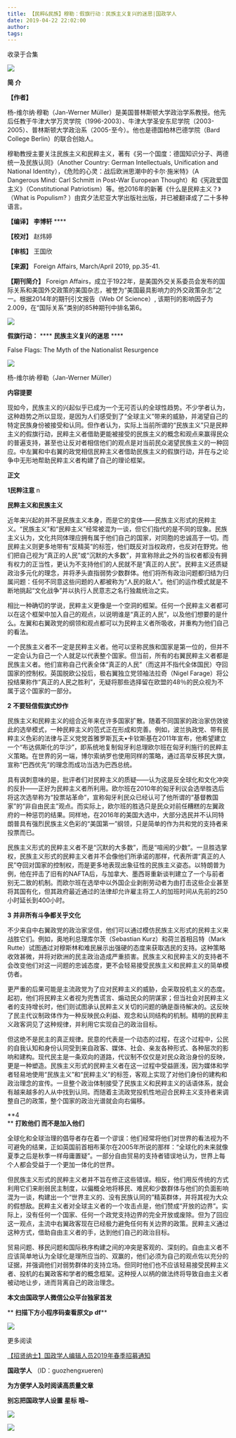 ```yaml
---
title: 【民粹&民族】穆勒：假旗行动：民族主义复兴的迷思|国政学人
date: 2019-04-22 22:02:00
author: 
tags: 
---
```



收录于合集

![](/images/3204/2.gif)

  

**简 介**

  

 **【作者】**

杨-维尔纳·穆勒（Jan-Werner
Müller）是美国普林斯顿大学政治学系教授。他先后任教于牛津大学万灵学院（1996-2003）、牛津大学圣安东尼学院（2003-2005）、普林斯顿大学政治系（2005-至今）。他也是德国柏林巴德学院（Bard
College Berlin）的联合创始人。

穆勒教授主要关注民族主义和民粹主义，著有《另一个国度：德国知识分子、两德统一及民族认同》（Another Country: German
Intellectuals, Unification and National Identity），《危险的心灵：战后欧洲思潮中的卡尔·施米特》（A
Dangerous Mind: Carl Schmitt in Post-War European
Thought）和《宪政爱国主义》（Constitutional Patriotism）等。他2016年的新著《什么是民粹主义？》（What is
Populism? ）由宾夕法尼亚大学出版社出版，并已被翻译成了二十多种语言。

 **【编译】** **李博轩** ****

 **【校对】** 赵炜婷

 **【审核】** 王国欣

 **【来源】** Foreign Affairs, March/April 2019, pp.35-41.

 **【期刊简介】** Foreign
Affairs，成立于1922年，是美国外交关系委员会发布的国际关系和美国外交政策的美国杂志，被誉为“美国最具影响力的外交政策杂志”之一。根据2014年的期刊引文报告（Web
Of Science）, 该期刊的影响因子为2.009，在“国际关系”类别的85种期刊中排名第6。

  

![](/images/3204/3.png)

  

 **假旗行动：** **** **民族主义复兴的迷思** ****

False Flags: The Myth of the Nationalist Resurgence

![](/images/3204/4.png)

杨-维尔纳·穆勒（Jan-Werner Müller）

**内容提要**

现如今，民族主义的兴起似乎已成为一个无可否认的全球性趋势。不少学者认为，这种趋势之所以显现，是因为人们感受到了“全球主义”带来的威胁，并渴望自己的特定民族身份被接受和认同。但作者认为，实际上当前所谓的“民族主义”只是民粹主义的假旗行动，民粹主义者借助更能被接受的民族主义的概念和观点来赢得民众的普遍支持，甚至也让反对者相信他们的观点是对当前民众渴望民族主义的一种回应。中左翼和中右翼的政党相信民粹主义者借助民族主义的假旗行动，并在与之论争中无形地帮助民粹主义者构建了自己的理论框架。

 **正文**

  

 **1民粹注意** n

 **民粹主义和民族主义**

  

近年来兴起的并不是民族主义本身，而是它的变体——民族主义形式的民粹主义。“民族主义”和“民粹主义”经常被混为一谈，但它们指代的是不同的现象。民族主义认为，文化共同体理应拥有属于他们自己的国家，对同胞的忠诚高于一切。而民粹主义则更多地带有“反精英”的标签，他们既反对当权政府，也反对在野党。他们把自己视为“真正的人民”或“沉默的大多数”，并宣称除此之外的当权者都没有拥有权力的正当性，更认为不支持他们的人民就不是“真正的人民”。民粹主义还质疑政治多元化的理念，并将矛头直指弱势少数群体。他们将所有政治问题都归结为归属问题：任何不同意这些问题的人都被称为“人民的敌人”。他们的运作模式就是不断地挑起“文化战争”并以执行人民意志之名行独裁统治之实。

相比一种确切的学说，民粹主义更像是一个空洞的框架。任何一个民粹主义者都可以在这个框架中加入自己的观点，以说明谁是“真正的人民”，以及他们想要的是什么。左翼和右翼政党的纲领和观点都可以为民粹主义者所吸收，并重构为他们自己的看法。

一个民族主义者不一定是民粹主义者。他可以坚称民族和国家是第一位的，但并不一定会认为自己一个人就足以代表整个国家。但当前，所有的右翼民粹主义者都是民族主义者。他们宣称自己代表全体“真正的人民”（而这并不指代全体国民）夺回国家的控制权。英国脱欧公投后，极右翼独立党领袖法拉奇（Nigel
Farage）将公投结果称作“真正的人民之胜利”，无疑将那些选择留在欧盟的48％的民众视为不属于这个国家的一部分。

 **2** **不要轻信假旗式炒作**

民族主义和民粹主义的组合近年来在许多国家扩散。随着不同国家的政治家仿效彼此的选举模式，一种民粹主义的范式正在形成和完善。例如，波兰执政党、带有民粹主义色彩的法律与正义党党首雅罗斯瓦夫•卡钦斯基在2011年宣布，他希望建立一个“布达佩斯化的华沙”，即系统地复制匈牙利总理欧尔班在匈牙利施行的民粹主义策略。在世界的另一端，博尔索纳罗也使用同样的策略，通过高举反移民大旗，宣称“巴西优先”的理念而成功当选为巴西总统。

具有讽刺意味的是，批评者们对民粹主义的质疑——认为这是反全球化和文化冲突的反扑——正好为民粹主义者所利用。欧尔班在2010年的匈牙利议会选举胜选后将这次选举称为“投票站革命”，宣称匈牙利民众已经认可了他所谓的“基督教国家”的“非自由民主”观点。而实际上，欧尔班的胜选只是民众对前任糟糕的左翼政府的一种惩罚的结果。同样地，在2016年的美国大选中，大部分选民并不认同特朗普具有强烈民族主义色彩的“美国第一”纲领，只是简单的作为共和党的支持者来投票而已。

民族主义形式的民粹主义者不是“沉默的大多数”，而是“喧闹的少数”。一旦胜选掌权，民族主义形式的民粹主义者并不会像他们所承诺的那样，代表所谓“真正的人民”夺回对国家的控制权，而是更多地表现出象征性的民族主义姿态。以特朗普为例，他在抨击了旧有的NAFTA后，与加拿大、墨西哥重新谈判建立了一个与前者别无二致的机制。而欧尔班在选举中以外国企业剥削劳动者为由打击这些企业甚至将其国有化，但其政府最近通过的法律却允许雇主将工人的加班时间从先前的250小时延长到400小时。

 **3** **并非所有斗争都关乎文化**

不少来自中右翼政党的政治家坚信，他们可以通过模仿民族主义形式的民粹主义来战胜它们。例如，奥地利总理库尔茨（Sebastian
Kurz）和荷兰首相吕特（Mark
Rutte）试图通过对穆斯林和难民展示出强硬的态度来获取选民的支持。这种策略收效甚微，并将对欧洲的民主政治造成严重损害。民族主义和民粹主义的支持者不会改变他们对这一问题的忠诚态度，更不会轻易接受民族主义和民粹主义的简单模仿者。

更严重的后果可能是主流政党为了应对民粹主义的威胁，会采取投机主义的态度。起初，他们将民粹主义者视为兜售谎言、煽动民众的阴谋家；但当社会对民粹主义者的支持增长时，他们则试图承认民粹主义关切的问题的确是亟待解决的。这反映了民主代议制政体作为一种反映民众利益、观念和认同结构的机制。精明的民粹主义政客洞见了这种规律，并利用它实现自己的政治目标。

但这绝不是民主的真正规律。民意的代表是一个动态的过程，在这个过程中，公民的自我认知和身份认同受到来自政客、媒体、社会、亲友各种形式、各种层次的影响和建构。现代民主是一条双向的道路，代议制不仅仅是对民众政治身份的反映，更是一种塑造。民族主义形式的民粹主义者在这一过程中受益匪浅，因为媒体和学者轻易地使用“民族主义”和“民粹主义”的标签，客观上实现了对他们身份的建构和政治理念的宣传。一旦整个政治体制接受了民族主义和民粹主义的话语体系，就会有越来越多的人从中找到认同。而随着主流政党投机性地迎合民粹主义支持者来调整自己的政策，整个国家的政治光谱就会向右偏移。

  

 **4  
** **打败他们 而不是加入他们**

  

全球化和全球治理的倡导者存在着一个谬误：他们经常将他们对世界的看法视为不可避免的结果，正如英国前首相布莱尔在2005年所说的那样：“全球化的未来就像夏季之后是秋季一样毋庸置疑”。一部分自由贸易的支持者错误地认为，世界上每个人都会受益于一个更加一体化的世界。

但民族主义形式的民粹主义者并不旨在修正这些错误。相反，他们用反传统的方式利用它们来削弱民主制度，以偏概全地将移民、难民和少数群体与他们的负面影响混为一谈，构建出一个“世界主义的、没有民族认同的”精英群体，并将其视为大众的假想敌。民粹主义者对全球主义者的一个攻击点是，他们赞成“开放的边界”。实际上，没有任何一个国家、任何一个政党支持边界的完全开放或废除。但为了回应这一观点，主流中右翼政客现在已经极力避免任何有关边界的政策。民粹主义通过这种方式，借助自由主义者的手，达到他们自己的政治目标。

贸易问题、移民问题和国际秩序构建之间的冲突是客观的、深刻的。自由主义者不应该简单地认为全球化是理所应当的、双赢的，他们必须为自己的观点佐以充分的证据，并强调他们对弱势群体的支持立场。但同时他们也不应该轻易接受民粹主义者、投机的右翼政客和学者的概念框架。这种授人以柄的做法终将导致自由主义者被动地让步，进而背离自己的政治理念。

  

 **本文由国政学人微信公众平台独家首发**

 ** **扫描下方小程序码查看原文p** **df****

  

![](/images/3204/5.jpeg)

  

  

更多阅读

[【招贤纳士】国政学人编辑人员2019年春季招募通知](http://mp.weixin.qq.com/s?__biz=MzI3MTYzMzE5Mw==&mid=2247489294&idx=4&sn=61917acd319866eda41dd68a027036e1&chksm=eb3f8948dc48005ef2df97a4d40d881dd4a48089a6f7afce33477f620897c64c7506ee2a8701&scene=21#wechat_redirect)  

  

 **国政学人** （ID：guozhengxueren)

  

 **为方便学人及时阅读高质量文章**

 **别忘把国政学人设置** **星标** **哦~**

![](/images/3204/6.gif)

![](/images/3204/7.gif)

  

